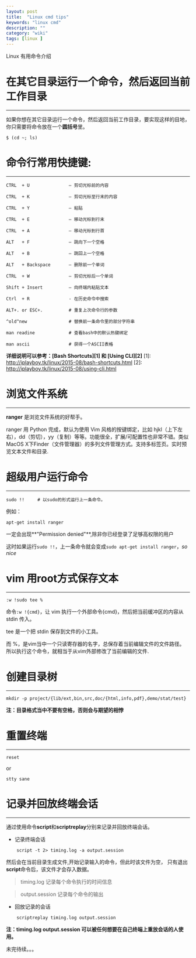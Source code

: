 ```yaml
---
layout: post
title:  "Linux cmd tips"
keywords: "linux cmd"
description: ""
category: "wiki" 
tags: [linux ]
---
```


Linux 有用命令介绍 

<!-- more -->

**在其它目录运行一个命令，然后返回当前工作目录**
===

---

如果你想在其它目录运行一个命令，然后返回当前工作目录，要实现这样的目地，你只需要将命令放在一个**圆括号**里。

	$ (cd ~; ls)

**命令行常用快捷键:**
===

---

	CTRL  + U				– 剪切光标前的内容

	CTRL  + K 				– 剪切光标至行末的内容

	CTRL  + Y 				– 粘贴

	CTRL  + E 				– 移动光标到行末

	CTRL  + A 				– 移动光标到行首

	ALT   + F 				– 跳向下一个空格

	ALT   + B 				– 跳回上一个空格

	ALT   + Backspace		– 删除前一个单词

	CTRL  + W				– 剪切光标后一个单词

	Shift + Insert			– 向终端内粘贴文本

	Ctrl  + R				- 在历史命令中搜索

	ALT+. or ESC+.			# 重复上次命令行的参数

	^old^new				# 替换前一条命令里的部分字符串

	man readine				# 查看bash中的默认热键绑定

	man ascii				# 获得一个ASCII表格


**详细说明可以参考：[Bash Shortcuts][1] 和 [Using CLI][2]**
[1]: http://iplayboy.tk/linux/2015-08/bash-shortcuts.html
[2]: http://iplayboy.tk/linux/2015-08/using-cli.html

**浏览文件系统**
===
---
**ranger** 是浏览文件系统的好帮手。

ranger 用 Python 完成，默认为使用 Vim 风格的按键绑定，比如 hjkl（上下左右），dd（剪切），yy（复制）等等。功能很全，扩展/可配置性也非常不错。类似MacOS X下Finder（文件管理器）的多列文件管理方式。支持多标签页。实时预览文本文件和目录.

**超级用户运行命令**
===
---

	sudo !!		# 以sudo的形式运行上一条命令。

例如：

	apt-get install ranger

一定会出现**"Permission denied"**,除非你已经登录了足够高权限的用户

这时如果运行`sudo !!`，上一条命令就会变成`sudo apt-get install ranger`，*so nice*

**vim 用root方式保存文本**
===
---

	:w !sudo tee %	

命令`:w !{cmd}`，让 vim 执行一个外部命令{cmd}，然后把当前缓冲区的内容从 stdin 传入。

tee 是一个把 stdin 保存到文件的小工具。

而 %，是vim当中一个只读寄存器的名字，总保存着当前编辑文件的文件路径。
所以执行这个命令，就相当于从vim外部修改了当前编辑的文件.
	
**创建目录树**
===
---
	mkdir -p project/{lib/ext,bin,src,doc/{html,info,pdf},demo/stat/test}

**注：目录格式当中不要有空格，否则会与期望的相悖**

**重置终端**
===

---

	reset 

or 

	stty sane

**记录并回放终端会话**
===

---

通过使用命令**script**和**scriptreplay**分别来记录并回放终端会话。

- 记录终端会话

```
	script -t 2> timing.log -a output.session
```

然后会在当前目录生成文件,开始记录输入的命令，但此时该文件为空，
只有退出**script**命令后，该文件才会存入数据。

> timing.log 记录每个命令执行的时间信息

> output.session  记录每个命令的输出

- 回放记录的会话

```
	scriptreplay timing.log output.session
```

**注：timing.log output.session 可以被任何想要在自己终端上重放会话的人使用。**


未完待续。。。

